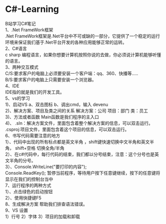 # C#-Learning  
B站学习C#笔记  
1、.Net FrameWork框架  
.Net FrameWork框架是.Net平台中不可或缺的一部分，它提供了一个稳定的运行环境来保证我们基于.Net平台开发的各种应用能够正常的运转。  
2、C#语言  
 c sharp 编程语言，如果你想要计算机按照你说的去做，你必须说计算机能够听懂的语言。  
3、两种交互模式  
C/S:要求客户的电脑上必须要安装一个客户端：qq、360、快播等.....   
B/S:要求客户的电脑上只需要安装一个浏览器。  
4、IDE   
IDE指的就是我们的开发工具。  
5、vs的学习   
	1)、启动VS a、双击图标 b、调出cmd，输入 devenu  
	2)、解决方案、项目及类之间的关系 解决方案：公司 项目：部门 类：员工  
	3)、方法或者函数 Main函数是我们程序的主入口  
	4)、 .sln：解决方案文件，里面包含着整个解决方案的信息，可以双击运行。  
 .csproj:项目文件，里面包含着这个项目的信息，可以双击运行。  
6、书写代码需要注意的地方  
	1）、代码中出现的所有标点都是英文半角 ，shift键快速切换中文半角和英文半角， shift+空格 切换全角/半角   
	2）、在c#代码中，每行代码的结束，我们都以分号结束，注意：这个分号也是英文半角的分号。   
	3）、Console.WriteLine("要打印的内容");   
		 Console.ReadKey(); 暂停当前程序，等待用户按下任意键继续，按下的任意键将显示在我们的控制台当中   
7、运行程序的两种方式   
1）、点击绿色的启动按钮   
2）、使用快捷键F5  
8、生成解决方案 帮助我们排查语法错误。  
9、VS 设置  
1）行号	 2）字体	3）项目的加载和卸载  

